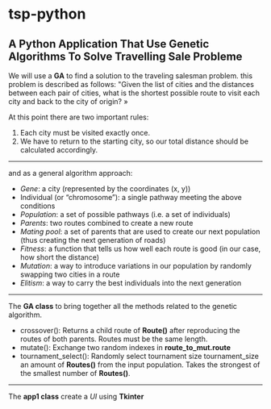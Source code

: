 # tsp-python
## A Python Application That Use Genetic Algorithms To Solve Travelling Sale Probleme

We will use a **GA** to find a solution to the traveling salesman problem. this problem is described as follows: "Given the list of cities and the distances between each
pair of cities, what is the shortest possible route to visit each city and back to the city of origin? »

At this point there are two important rules:

1. Each city must be visited exactly once.
2. We have to return to the starting city, so our total distance should be calculated accordingly.
---
and as a general algorithm approach:
- *Gene*: a city (represented by the coordinates (x, y))
- Individual (or “chromosome”): a single pathway meeting the above conditions
- *Population*: a set of possible pathways (i.e. a set of individuals)
- *Parents*: two routes combined to create a new route
- *Mating pool*: a set of parents that are used to create our next population (thus creating the next generation of roads)
- *Fitness*: a function that tells us how well each route is
good (in our case, how short the distance)
- *Mutation*: a way to introduce variations in our population
by randomly swapping two cities in a route
- *Elitism*: a way to carry the best individuals into the next generation
---
The **GA class** to bring together all the methods related to the genetic algorithm.
- crossover(): Returns a child route of **Route()** after reproducing the routes of both parents. Routes must be the same length.
- mutate(): Exchange two random indexes in **route_to_mut.route**
- tournament_select(): Randomly select tournament size
tournament_size an amount of **Routes()** from the input population. Takes the strongest of the smallest number of **Routes()**.
---
The **app1 class** create a *UI* using **Tkinter**

